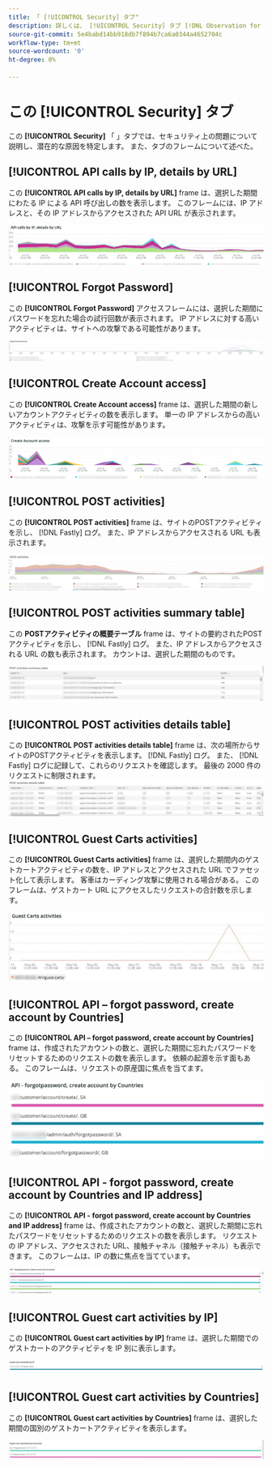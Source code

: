 ```yaml
---
title: 「 [!UICONTROL Security] タブ"
description: 詳しくは、 [!UICONTROL Security] タブ [!DNL Observation for Adobe Commerce].
source-git-commit: 5e4babd14bb918db7f894b7ca6a0344a4652704c
workflow-type: tm+mt
source-wordcount: '0'
ht-degree: 0%

---
```



# この [!UICONTROL Security] タブ

この **[!UICONTROL Security]** 「 」タブでは、セキュリティ上の問題について説明し、潜在的な原因を特定します。 また、タブのフレームについて述べた。

## [!UICONTROL API calls by IP, details by URL]

この **[!UICONTROL API calls by IP, details by URL]** frame は、選択した期間にわたる IP による API 呼び出しの数を表示します。 このフレームには、IP アドレスと、その IP アドレスからアクセスされた API URL が表示されます。

![IP による API 呼び出し](../../assets/tools/observation-for-adobe-commerce/calls-by-ip.jpg)

## [!UICONTROL Forgot Password]

この **[!UICONTROL Forgot Password]** アクセスフレームには、選択した期間にパスワードを忘れた場合の試行回数が表示されます。 IP アドレスに対する高いアクティビティは、サイトへの攻撃である可能性があります。

![パスワードを忘れた場合](../../assets/tools/observation-for-adobe-commerce/forgot-password.jpg)

## [!UICONTROL Create Account access]

この **[!UICONTROL Create Account access]** frame は、選択した期間の新しいアカウントアクティビティの数を表示します。 単一の IP アドレスからの高いアクティビティは、攻撃を示す可能性があります。

![create-account-access](../../assets/tools/observation-for-adobe-commerce/create-account-access.png)

## [!UICONTROL POST activities]

この **[!UICONTROL POST activities]** frame は、サイトのPOSTアクティビティを示し、 [!DNL Fastly] ログ。 また、IP アドレスからアクセスされる URL も表示されます。

![POST — アクティビティ](../../assets/tools/observation-for-adobe-commerce/POST-activities.jpg)

## [!UICONTROL POST activities summary table]

この **POSTアクティビティの概要テーブル** frame は、サイトの要約されたPOSTアクティビティを示し、 [!DNL Fastly] ログ。 また、IP アドレスからアクセスされる URL の数も表示されます。 カウントは、選択した期間のものです。

![POST — アクティビティ — 概要](../../assets/tools/observation-for-adobe-commerce/POST-activities-summary.jpg)

## [!UICONTROL POST activities details table]

この **[!UICONTROL POST activities details table]** frame は、次の場所からサイトのPOSTアクティビティを表示します。 [!DNL Fastly] ログ。 また、 [!DNL Fastly] ログに記録して、これらのリクエストを確認します。 最後の 2000 件のリクエストに制限されます。
![POST — アクティビティ — 詳細](../../assets/tools/observation-for-adobe-commerce/POST-activities-details.jpg)

## [!UICONTROL Guest Carts activities]

この **[!UICONTROL Guest Carts activities]** frame は、選択した期間内のゲストカートアクティビティの数を、IP アドレスとアクセスされた URL でファセット化して表示します。 客車はカーディング攻撃に使用される場合がある。 このフレームは、ゲストカート URL にアクセスしたリクエストの合計数を示します。

![guest-carts-activities](../../assets/tools/observation-for-adobe-commerce/guest-carts-activities.jpg)

## [!UICONTROL API – forgot password, create account by Countries]

この **[!UICONTROL API – forgot password, create account by Countries]** frame は、作成されたアカウントの数と、選択した期間に忘れたパスワードをリセットするためのリクエストの数を表示します。 依頼の起源を示す面もある。 このフレームは、リクエストの原産国に焦点を当てます。

![api-forgot-countries](../../assets/tools/observation-for-adobe-commerce/api-forgot-countries.jpg)

## [!UICONTROL API - forgot password, create account by Countries and IP address]

この **[!UICONTROL API - forgot password, create account by Countries and IP address]** frame は、作成されたアカウントの数と、選択した期間に忘れたパスワードをリセットするためのリクエストの数を表示します。 リクエストの IP アドレス、アクセスされた URL、接触チャネル（接触チャネル）も表示できます。 このフレームは、IP の数に焦点を当てています。

![api-forgot-countries-ip](../../assets/tools/observation-for-adobe-commerce/api-forgot-countries-ip.png)

## [!UICONTROL Guest cart activities by IP]

この **[!UICONTROL Guest cart activities by IP]** frame は、選択した期間でのゲストカートのアクティビティを IP 別に表示します。

![guest-cart-ip](../../assets/tools/observation-for-adobe-commerce/guest-cart-ip.png)

## [!UICONTROL Guest cart activities by Countries]

この **[!UICONTROL Guest cart activities by Countries]** frame は、選択した期間の国別のゲストカートアクティビティを表示します。

![guest-cart-country](../../assets/tools/observation-for-adobe-commerce/guest-cart-country.png)
